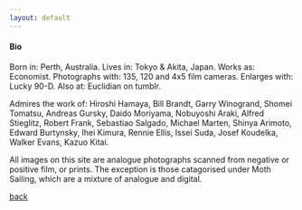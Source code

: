 ```yaml
---
layout: default
---
```


#### Bio

Born in: Perth, Australia.
Lives in: Tokyo & Akita, Japan.
Works as: Economist.
Photographs with: 135, 120 and 4x5 film cameras.
Enlarges with: Lucky 90-D.
Also at: Euclidian on tumblr.

Admires the work of: Hiroshi Hamaya, Bill Brandt, Garry Winogrand, Shomei Tomatsu, Andreas Gursky, Daido Moriyama, Nobuyoshi Araki, Alfred Stieglitz, Robert Frank, Sebastiao Salgado, Michael Marten, Shinya Arimoto, Edward Burtynsky, Ihei Kimura, Rennie Ellis, Issei Suda, Josef Koudelka, Walker Evans, Kazuo Kitai.

All images on this site are analogue photographs scanned from negative or positive film, or prints. The exception is those catagorised under Moth Sailing, which are a mixture of analogue and digital.


[back](./)

